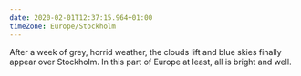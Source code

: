 ```yaml
---
date: 2020-02-01T12:37:15.964+01:00
timeZone: Europe/Stockholm
---
```


After a week of grey, horrid weather, the clouds lift and blue skies finally appear over Stockholm. In this part of Europe at least, all is bright and well.
